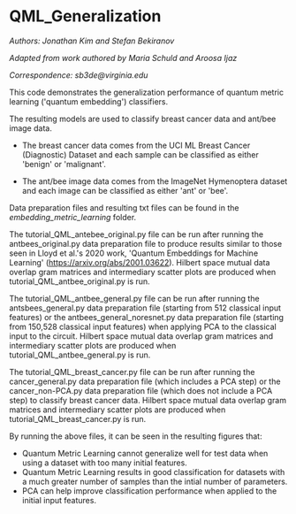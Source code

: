 # QML_Generalization

_Authors: Jonathan Kim and Stefan Bekiranov_

_Adapted from work authored by Maria Schuld and Aroosa Ijaz_

_Correspondence: sb3de@virginia.edu_

This code demonstrates the generalization performance of quantum metric learning ('quantum embedding') classifiers.

The resulting models are used to classify breast cancer data and ant/bee image data.

- The breast cancer data comes from the UCI ML Breast Cancer (Diagnostic) Dataset and each sample can be classified as either 'benign' or 'malignant'.

- The ant/bee image data comes from the ImageNet Hymenoptera dataset and each image can be classified as either 'ant' or 'bee'.

Data preparation files and resulting txt files can be found in the _embedding_metric_learning_ folder.

The tutorial_QML_antebee_original.py file can be run after running the antbees_original.py data preparation file to produce results similar to those seen in Lloyd et al.'s 2020 work, 'Quantum Embeddings for Machine Learning' (https://arxiv.org/abs/2001.03622). Hilbert space mutual data overlap gram matrices and intermediary scatter plots are produced when tutorial_QML_antbee_original.py is run.

The tutorial_QML_antbee_general.py file can be run after running the antsbees_general.py data preparation file (starting from 512 classical input features) or the antbees_general_noresnet.py data preparation file (starting from 150,528 classical input features) when applying PCA to the classical input to the circuit. Hilbert space mutual data overlap gram matrices and intermediary scatter plots are produced when tutorial_QML_antbee_general.py is run.

The tutorial_QML_breast_cancer.py file can be run after running the cancer_general.py data preparation file (which includes a PCA step) or the cancer_non-PCA.py data preparation file (which does not include a PCA step) to classify breast cancer data. Hilbert space mutual data overlap gram matrices and intermediary scatter plots are produced when tutorial_QML_breast_cancer.py is run.

By running the above files, it can be seen in the resulting figures that:
- Quantum Metric Learning cannot generalize well for test data when using a dataset with too many initial features.
- Quantum Metric Learning results in good classification for datasets with a much greater number of samples than the intial number of parameters.
- PCA can help improve classification performance when applied to the initial input features.
